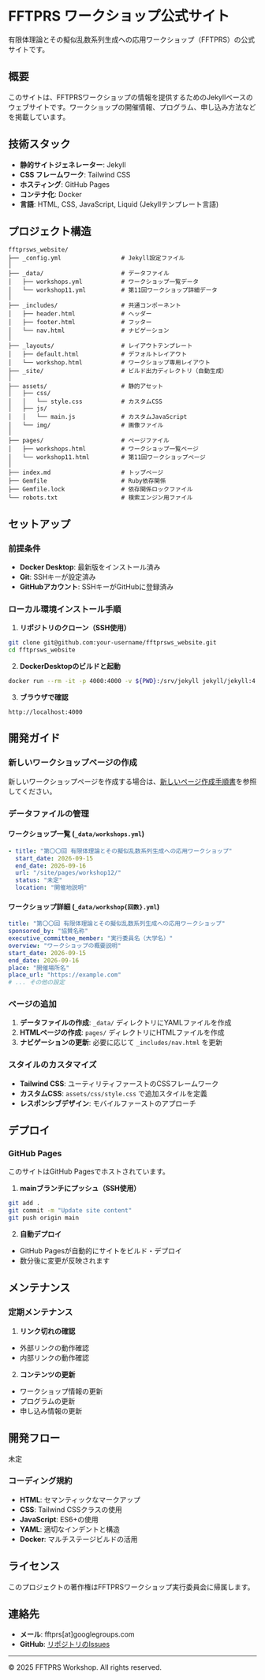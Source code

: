 # FFTPRS ワークショップ公式サイト

有限体理論とその擬似乱数系列生成への応用ワークショップ（FFTPRS）の公式サイトです。

## 概要

このサイトは、FFTPRSワークショップの情報を提供するためのJekyllベースのウェブサイトです。ワークショップの開催情報、プログラム、申し込み方法などを掲載しています。

## 技術スタック

- **静的サイトジェネレーター**: Jekyll
- **CSS フレームワーク**: Tailwind CSS
- **ホスティング**: GitHub Pages
- **コンテナ化**: Docker
- **言語**: HTML, CSS, JavaScript, Liquid (Jekyllテンプレート言語)

## プロジェクト構造

```
fftprsws_website/
├── _config.yml                 # Jekyll設定ファイル
│
├── _data/                      # データファイル
│   ├── workshops.yml           # ワークショップ一覧データ
│   └── workshop11.yml          # 第11回ワークショップ詳細データ
│   
├── _includes/                  # 共通コンポーネント
│   ├── header.html             # ヘッダー
│   ├── footer.html             # フッター
│   └── nav.html                # ナビゲーション
│
├── _layouts/                   # レイアウトテンプレート
│   ├── default.html            # デフォルトレイアウト
│   └── workshop.html           # ワークショップ専用レイアウト
├── _site/                      # ビルド出力ディレクトリ（自動生成）
│
├── assets/                     # 静的アセット
│   ├── css/
│   │   └── style.css           # カスタムCSS
│   ├── js/
│   │   └── main.js             # カスタムJavaScript
│   └── img/                    # 画像ファイル
│
├── pages/                      # ページファイル
│   ├── workshops.html          # ワークショップ一覧ページ
│   └── workshop11.html         # 第11回ワークショップページ
│    
├── index.md                    # トップページ
├── Gemfile                     # Ruby依存関係
├── Gemfile.lock                # 依存関係ロックファイル
└── robots.txt                  # 検索エンジン用ファイル

```

## セットアップ

### 前提条件

- **Docker Desktop**: 最新版をインストール済み
- **Git**: SSHキーが設定済み
- **GitHubアカウント**: SSHキーがGitHubに登録済み

### ローカル環境インストール手順

1. **リポジトリのクローン（SSH使用）**
```bash
git clone git@github.com:your-username/fftprsws_website.git
cd fftprsws_website
```

2. **DockerDesktopのビルドと起動**
```bash
docker run --rm -it -p 4000:4000 -v ${PWD}:/srv/jekyll jekyll/jekyll:4 jekyll serve --livereload
```

3. **ブラウザで確認**
```
http://localhost:4000
```


## 開発ガイド

### 新しいワークショップページの作成

新しいワークショップページを作成する場合は、[新しいページ作成手順書](./新しいページ作成手順書.md)を参照してください。

### データファイルの管理

#### ワークショップ一覧 (`_data/workshops.yml`)
```yaml
- title: "第〇〇回 有限体理論とその擬似乱数系列生成への応用ワークショップ"
  start_date: 2026-09-15
  end_date: 2026-09-16
  url: "/site/pages/workshop12/"
  status: "未定"
  location: "開催地説明"
```

#### ワークショップ詳細 (`_data/workshop{回数}.yml`)
```yaml
title: "第〇〇回 有限体理論とその擬似乱数系列生成への応用ワークショップ"
sponsored_by: "協賛名称"
executive_committee_member: "実行委員名（大学名）"
overview: "ワークショップの概要説明"
start_date: 2026-09-15
end_date: 2026-09-16
place: "開催場所名"
place_url: "https://example.com"
# ... その他の設定
```

### ページの追加

1. **データファイルの作成**: `_data/` ディレクトリにYAMLファイルを作成
2. **HTMLページの作成**: `pages/` ディレクトリにHTMLファイルを作成
3. **ナビゲーションの更新**: 必要に応じて `_includes/nav.html` を更新

### スタイルのカスタマイズ

- **Tailwind CSS**: ユーティリティファーストのCSSフレームワーク
- **カスタムCSS**: `assets/css/style.css` で追加スタイルを定義
- **レスポンシブデザイン**: モバイルファーストのアプローチ

## デプロイ

### GitHub Pages

このサイトはGitHub Pagesでホストされています。

1. **mainブランチにプッシュ（SSH使用）**
```bash
git add .
git commit -m "Update site content"
git push origin main
```

2. **自動デプロイ**
- GitHub Pagesが自動的にサイトをビルド・デプロイ
- 数分後に変更が反映されます

## メンテナンス

### 定期メンテナンス

1. **リンク切れの確認**
- 外部リンクの動作確認
- 内部リンクの動作確認

2. **コンテンツの更新**
- ワークショップ情報の更新
- プログラムの更新
- 申し込み情報の更新


## 開発フロー

未定
### コーディング規約

- **HTML**: セマンティックなマークアップ
- **CSS**: Tailwind CSSクラスの使用
- **JavaScript**: ES6+の使用
- **YAML**: 適切なインデントと構造
- **Docker**: マルチステージビルドの活用

## ライセンス

このプロジェクトの著作権はFFTPRSワークショップ実行委員会に帰属します。

## 連絡先

- **メール**: fftprs[at]googlegroups.com
- **GitHub**: [リポジトリのIssues](https://github.com/FFTPRS/WS/issues)


---

© 2025 FFTPRS Workshop. All rights reserved. 
